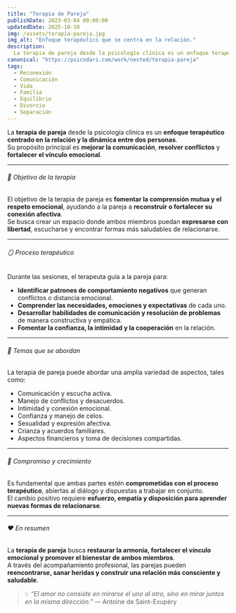 ```yaml
---
title: "Terapia de Pareja"
publishDate: 2023-03-04 00:00:00
updatedDate: 2025-10-10
img: /assets/terapia-pareja.jpg
img_alt: "Enfoque terapéutico que se centra en la relación."
description:
  La terapia de pareja desde la psicología clínica es un enfoque terapéutico que se centra en la relación y la dinámica entre dos personas.
canonical: "https://psicodari.com/work/nested/terapia-pareja"
tags:
  - Reconexión
  - Comunicación
  - Vida
  - Familia
  - Equilibrio
  - Divorcio
  - Separación
---
```


La **terapia de pareja** desde la psicología clínica es un **enfoque terapéutico centrado en la relación y la dinámica entre dos personas**.  
Su propósito principal es **mejorar la comunicación**, **resolver conflictos** y **fortalecer el vínculo emocional**.

---

###### 💞 Objetivo de la terapia

El objetivo de la terapia de pareja es **fomentar la comprensión mutua y el respeto emocional**, ayudando a la pareja a **reconstruir o fortalecer su conexión afectiva**.  
Se busca crear un espacio donde ambos miembros puedan **expresarse con libertad**, escucharse y encontrar formas más saludables de relacionarse.

---

###### 🪞 Proceso terapéutico

Durante las sesiones, el terapeuta guía a la pareja para:

- **Identificar patrones de comportamiento negativos** que generan conflictos o distancia emocional.  
- **Comprender las necesidades, emociones y expectativas** de cada uno.  
- **Desarrollar habilidades de comunicación y resolución de problemas** de manera constructiva y empática.  
- **Fomentar la confianza, la intimidad y la cooperación** en la relación.

---

###### 💬 Temas que se abordan

La terapia de pareja puede abordar una amplia variedad de aspectos, tales como:

- Comunicación y escucha activa.  
- Manejo de conflictos y desacuerdos.  
- Intimidad y conexión emocional.  
- Confianza y manejo de celos.  
- Sexualidad y expresión afectiva.  
- Crianza y acuerdos familiares.  
- Aspectos financieros y toma de decisiones compartidas.  

---

###### 🌱 Compromiso y crecimiento

Es fundamental que ambas partes estén **comprometidas con el proceso terapéutico**, abiertas al diálogo y dispuestas a trabajar en conjunto.  
El cambio positivo requiere **esfuerzo, empatía y disposición para aprender nuevas formas de relacionarse**.

---

###### ❤️ En resumen

La **terapia de pareja** busca **restaurar la armonía, fortalecer el vínculo emocional y promover el bienestar de ambos miembros**.  
A través del acompañamiento profesional, las parejas pueden **reencontrarse, sanar heridas y construir una relación más consciente y saludable**.

> 💡 *“El amor no consiste en mirarse el uno al otro, sino en mirar juntos en la misma dirección.”* — Antoine de Saint-Exupéry